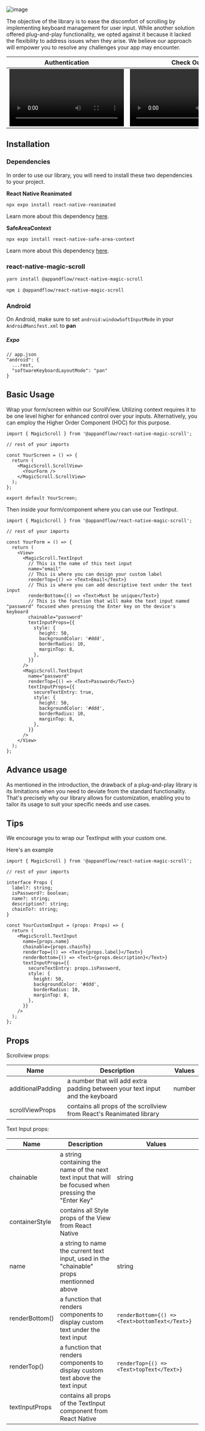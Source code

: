 ![image](https://cdn.discordapp.com/attachments/1233084704295751750/1252345604571398288/Github_Banner.png?ex=6671e13b&is=66708fbb&hm=ff3de0eb88407a5f8b0092333786004907aeb3f3369ea593e3eb3d77ee25e599&)

The objective of the library is to ease the discomfort of scrolling by implementing keyboard management for user input. While another solution offered plug-and-play functionality, we opted against it because it lacked the flexibility to address issues when they arise. We believe our approach will empower you to resolve any challenges your app may encounter.

| Authentication  | Check Out |
| ------------- | ------------- |
| <video src="https://github.com/AppAndFlow/react-native-magic-scroll-demo/assets/129197567/c1e2b9f4-f66d-4aaf-a57d-9eb4b89400e9">  | <video src="https://github.com/AppAndFlow/react-native-magic-scroll-demo/assets/129197567/4d1a23f2-c55e-414f-a564-4883dfc2c3aa">|

## Installation

### Dependencies

In order to use our library, you will need to install these two dependencies to your project.

**React Native Reanimated**

`npx expo install react-native-reanimated`

Learn more about this dependency [here](https://docs.swmansion.com/react-native-reanimated/docs/fundamentals/getting-started).

**SafeAreaContext**

`npx expo install react-native-safe-area-context`

Learn more about this dependency [here](https://docs.expo.dev/versions/latest/sdk/safe-area-context/).

### react-native-magic-scroll

```sh
yarn install @appandflow/react-native-magic-scroll
```

```sh
npm i @appandflow/react-native-magic-scroll
```

### Android

On Android, make sure to set `android:windowSoftInputMode` in your `AndroidManifest.xml` to **pan**

##### Expo

```
// app.json
"android": {
  ...rest,
  "softwareKeyboardLayoutMode": "pan"
}
```



## Basic Usage

Wrap your form/screen within our ScrollView. Utilizing context requires it to be one level higher for enhanced control over your inputs. Alternatively, you can employ the Higher Order Component (HOC) for this purpose. 

```tsx
import { MagicScroll } from '@appandflow/react-native-magic-scroll';

// rest of your imports

const YourScreen = () => {
  return (
    <MagicScroll.ScrollView>
      <YourForm />
    </MagicScroll.ScrollView>
  );
};

export default YourScreen;
```

Then inside your form/component where you can use our TextInput.

```tsx
import { MagicScroll } from '@appandflow/react-native-magic-scroll';

// rest of your imports

const YourForm = () => {
  return (
    <View>
      <MagicScroll.TextInput
        // This is the name of this text input
        name="email"
        // This is where you can design your custom label
        renderTop={() => <Text>Email</Text>}
        // This is where you can add descriptive text under the text input
        renderBottom={() => <Text>Must be unique</Text>}
        // This is the function that will make the text input named "password" focused when pressing the Enter key on the device's keyboard
        chainable="password"
        textInputProps={{
          style: {
            height: 50,
            backgroundColor: '#ddd',
            borderRadius: 10,
            marginTop: 8,
          },
        }}
      />
      <MagicScroll.TextInput
        name="password"
        renderTop={() => <Text>Password</Text>}
        textInputProps={{
          secureTextEntry: true,
          style: {
            height: 50,
            backgroundColor: '#ddd',
            borderRadius: 10,
            marginTop: 8,
          },
        }}
      />
    </View>
  );
};
```

## Advance usage

As mentioned in the introduction, the drawback of a plug-and-play library is its limitations when you need to deviate from the standard functionality. That's precisely why our library allows for customization, enabling you to tailor its usage to suit your specific needs and use cases.

## Tips

We encourage you to wrap our TextInput with your custom one.

Here's an example

```tsx
import { MagicScroll } from '@appandflow/react-native-magic-scroll';

// rest of your imports

interface Props {
  label?: string;
  isPassword?: boolean;
  name?: string;
  description?: string;
  chainTo?: string;
}

const YourCustomInput = (props: Props) => {
  return (
    <MagicScroll.TextInput
      name={props.name}
      chainable={props.chainTo}
      renderTop={() => <Text>{props.label}</Text>}
      renderBottom={() => <Text>{props.description}</Text>}
      textInputProps={{
        secureTextEntry: props.isPassword,
        style: {
          height: 50,
          backgroundColor: '#ddd',
          borderRadius: 10,
          marginTop: 8,
        },
      }}
    />
  );
};
```

## Props

Scrollview props: 

| Name | Description | Values |
| ---- | ----------- | ------ |
| additionalPadding | a number that will add extra padding between your text input and the keyboard | number |
| scrollViewProps | contains all props of the scrollview from React's Reanimated library | |

Text Input props:

| Name | Description | Values |
| ---- | ----------- | ------ |
| chainable | a string containing the name of the next text input that will be focused when pressing the "Enter Key" | string |
| containerStyle | contains all Style props of the View from React Native | |
| name | a string to name the current text input, used in the "chainable" props mentionned above | string |
| renderBottom() | a function that renders components to display custom text under the text input | ```renderBottom={() => <Text>bottomText</Text>}``` |
| renderTop() | a function that renders components to display custom text above the text input | ```renderTop={() => <Text>topText</Text>}``` |
| textInputProps | contains all props of the TextInput component from React Native | |

